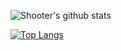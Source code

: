 ![Shooter's github stats](https://github-readme-stats.vercel.app/api?username=liushooter&show_icons=true&theme=radical)

[![Top Langs](https://github-readme-stats.vercel.app/api/top-langs/?username=liushooter&hide=html)](https://github.com/anuraghazra/github-readme-stats)
